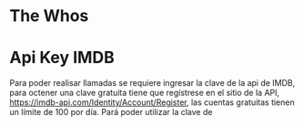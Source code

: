 # The Whos

# Api Key IMDB
Para poder realisar llamadas se requiere ingresar la clave de la api de IMDB, para octener una clave gratuita tiene que regístrese en el sitio de la API, https://imdb-api.com/Identity/Account/Register, las cuentas gratuitas tienen un límite de 100 por día.
Pará poder utilizar la clave de 
